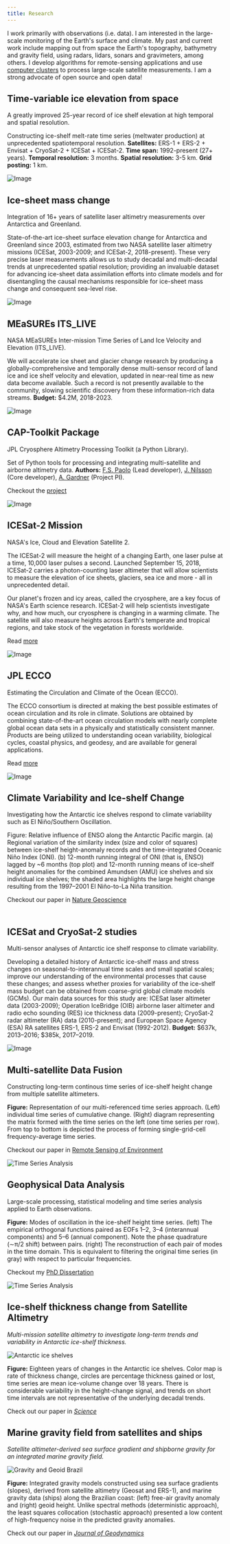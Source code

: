 ```yaml
---
title: Research
---
```


I work primarily with observations (i.e. data). I am interested in the large-scale monitoring of the Earth's surface and climate. My past and current work include mapping out from space the Earth's topography, bathymetry and gravity field, using radars, lidars, sonars and gravimeters, among others. I develop algorithms for remote-sensing applications and use [computer clusters](https://www.sdsc.edu/News%20Items/PR20150420_antarctic_ice.html) to process large-scale satellite measurements. I am a strong advocate of open source and open data!


## Time-variable ice elevation from space 

A greatly improved 25-year record of ice shelf elevation at high temporal and spatial resolution.

Constructing ice-shelf melt-rate time series (meltwater production) at unprecedented spatiotemporal resolution. **Satellites:** ERS-1 + ERS-2 + Envisat + CryoSat-2 + ICESat + ICESat-2. **Time span:** 1992-present (27+ years). **Temporal resolution:** 3 months. **Spatial resolution:** 3-5 km. **Grid posting:** 1 km.

![Image](/img/Paolo_etal_AGU18.png)


## Ice-sheet mass change

Integration of 16+ years of satellite laser altimetry measurements over Antarctica and Greenland.

State-of-the-art ice-sheet surface elevation change for Antarctica and Greenland since 2003, estimated from two NASA satellite laser altimetry missions (ICESat, 2003-2009; and ICESat-2, 2018-present). These very precise laser measurements allows us to study decadal and multi-decadal trends at unprecedented spatial resolution; providing an invaluable dataset for advancing ice-sheet data assimilation efforts into climate models and for disentangling the causal mechanisms responsible for ice-sheet mass change and consequent sea-level rise.

![Image](/img/ice_sheet_change.png)


## MEaSUREs ITS_LIVE 

NASA MEaSUREs Inter-mission Time Series of Land Ice Velocity and Elevation (ITS_LIVE).

We will accelerate ice sheet and glacier change research by producing a globally-comprehensive and temporally dense multi-sensor record of land ice and ice shelf velocity and elevation, updated in near-real time as new data become available. Such a record is not presently available to the community, slowing scientific discovery from these information-rich data streams. **Budget:** $4.2M, 2018-2023.  

![Image](/img/measures_itslive.png)


## CAP-Toolkit Package

JPL Cryosphere Altimetry Processing Toolkit (a Python Library).

Set of Python tools for processing and integrating multi-satellite and airborne altimetry data. **Authors:** [F.S. Paolo](https://science.jpl.nasa.gov/people/Serrano%20Paolo/) (Lead developer), [J. Nilsson](https://science.jpl.nasa.gov/people/Nilsson/) (Core developer), [A. Gardner](https://science.jpl.nasa.gov/people/AGardner/) (Project PI).

Checkout the [project](https://github.com/fspaolo/captoolkit)

![Image](/img/cap-toolkit.png)


## ICESat-2 Mission 

NASA's Ice, Cloud and Elevation Satellite 2.

The ICESat-2 will measure the height of a changing Earth, one laser pulse at a time, 10,000 laser pulses a second. Launched September 15, 2018, ICESat-2 carries a photon-counting laser altimeter that will allow scientists to measure the elevation of ice sheets, glaciers, sea ice and more - all in unprecedented detail.

Our planet's frozen and icy areas, called the cryosphere, are a key focus of NASA's Earth science research. ICESat-2 will help scientists investigate why, and how much, our cryosphere is changing in a warming climate. The satellite will also measure heights across Earth's temperate and tropical regions, and take stock of the vegetation in forests worldwide.

Read [more](https://icesat-2.gsfc.nasa.gov/)

![Image](/img/icesat2.png)


## JPL ECCO 

Estimating the Circulation and Climate of the Ocean (ECCO).

The ECCO consortium is directed at making the best possible estimates of ocean circulation and its role in climate. Solutions are obtained by combining state-of-the-art ocean circulation models with nearly complete global ocean data sets in a physically and statistically consistent manner. Products are being utilized to understanding ocean variability, biological cycles, coastal physics, and geodesy, and are available for general applications.

Read [more](https://ecco.jpl.nasa.gov//)

![Image](/img/ecco.png)


## Climate Variability and Ice-shelf Change 

Investigating how the Antarctic ice shelves respond to climate variability such as El Niño/Southern Oscillation.

Figure: Relative influence of ENSO along the Antarctic Pacific margin. (a) Regional variation of the similarity index (size and color of squares) between ice-shelf height-anomaly records and the time-integrated Oceanic Niño Index (ONI). (b) 12-month running integral of ONI (that is, ENSO) lagged by ~6 months (top plot) and 12-month running means of ice-shelf height anomalies for the combined Amundsen (AMU) ice shelves and six individual ice shelves; the shaded area highlights the large height change resulting from the 1997–2001 El Niño-to-La Niña transition.

Checkout our paper in [Nature Geoscience](https://www.nature.com/articles/s41561-017-0033-0)

<img src="/img/enso_influence.png" width=10 />


## ICESat and CryoSat-2 studies

Multi-sensor analyses of Antarctic ice shelf response to climate variability.

Developing a detailed history of Antarctic ice-shelf mass and stress changes on seasonal-to-interannual time scales and small spatial scales; improve our understanding of the environmental processes that cause these changes; and assess whether proxies for variability of the ice-shelf mass budget can be obtained from coarse-grid global climate models (GCMs). Our main data sources for this study are: ICESat laser altimeter data (2003-2009); Operation IceBridge (OIB) airborne laser altimeter and radio echo sounding (RES) ice thickness data (2009-present); CryoSat-2 radar altimeter (RA) data (2010-present); and European Space Agency (ESA) RA satellites ERS-1, ERS-2 and Envisat (1992-2012). **Budget:** $637k, 2013–2016; $385k, 2017–2019.  

![Image](/img/ice_shelf_cartoon.png)


## Multi-satellite Data Fusion 

Constructing long-term continous time series of ice-shelf height change from multiple satellite altimeters.

**Figure:** Representation of our multi-referenced time series approach. (Left) individual time series of cumulative change. (Right) diagram representing the matrix formed with the time series on the left (one time series per row). From top to bottom is depicted the process of forming single-grid-cell frequency-average time series.

Checkout our paper in [Remote Sensing of Environment](https://www.sciencedirect.com/science/article/pii/S0034425716300268)

![Time Series Analysis](/img/tseries_matrix.png)


## Geophysical Data Analysis

Large-scale processing, statistical modeling and time series analysis applied to Earth observations.

**Figure:** Modes of oscillation in the ice-shelf height time series. (left) The empirical orthogonal functions paired as EOFs 1–2, 3–4 (interannual components) and 5–6 (annual component). Note the phase quadrature (∼π/2 shift) between pairs. (right) The reconstruction of each pair of modes in the time domain. This is equivalent to filtering the original time series (in gray) with respect to particular frequencies.

Checkout my [PhD Dissertation](http://fspaolo.net/work/phd/)

![Time Series Analysis](/img/oscil_modes.png)


## Ice-shelf thickness change from Satellite Altimetry

*Multi-mission satellite altimetry to investigate long-term trends and variability in Antarctic ice-shelf thickness.*

![Antarctic ice shelves](/img/ishelf_change.png)

**Figure:** Eighteen years of changes in the Antarctic ice shelves. Color map is rate of thickness change, circles are percentage thickness gained or lost, time series are mean ice-volume change over 18 years. There is considerable variability in the height-change signal, and trends on short time intervals are not representative of the underlying decadal trends. 

Check out our paper in [*Science*](http://www.sciencemag.org/content/348/6232/327.abstract)


## Marine gravity field from satellites and ships

*Satellite altimeter-derived sea surface gradient and shipborne gravity for an integrated marine gravity field.*

![Gravity and Geoid Brazil](/img/gravity_geoid.png)

**Figure:** Integrated gravity models constructed using sea surface gradients (slopes), derived from satellite altimetry (Geosat and ERS-1), and marine gravity data (ships) along the Brazilian coast: (left) free-air gravity anomaly and (right) geoid height. Unlike spectral methods (deterministic approach), the least squares collocation (stochastic approach) presented a low content of high-frequency noise in the predicted gravity anomalies. 

Check out our paper in [*Journal of Geodynamics*](http://www.sciencedirect.com/science/article/pii/S0264370710000803)

